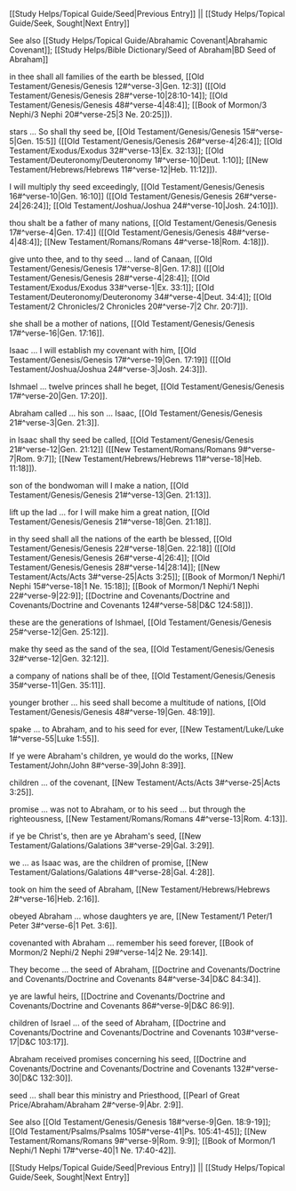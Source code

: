 [[Study Helps/Topical Guide/Seed|Previous Entry]]  ||  [[Study Helps/Topical Guide/Seek, Sought|Next Entry]]

 See also [[Study Helps/Topical Guide/Abrahamic Covenant|Abrahamic Covenant]]; [[Study Helps/Bible Dictionary/Seed of Abraham|BD Seed of Abraham]]

 in thee shall all families of the earth be blessed, [[Old Testament/Genesis/Genesis 12#^verse-3|Gen. 12:3]] ([[Old Testament/Genesis/Genesis 28#^verse-10|28:10-14]]; [[Old Testament/Genesis/Genesis 48#^verse-4|48:4]]; [[Book of Mormon/3 Nephi/3 Nephi 20#^verse-25|3 Ne. 20:25]]).

 stars ... So shall thy seed be, [[Old Testament/Genesis/Genesis 15#^verse-5|Gen. 15:5]] ([[Old Testament/Genesis/Genesis 26#^verse-4|26:4]]; [[Old Testament/Exodus/Exodus 32#^verse-13|Ex. 32:13]]; [[Old Testament/Deuteronomy/Deuteronomy 1#^verse-10|Deut. 1:10]]; [[New Testament/Hebrews/Hebrews 11#^verse-12|Heb. 11:12]]).

 I will multiply thy seed exceedingly, [[Old Testament/Genesis/Genesis 16#^verse-10|Gen. 16:10]] ([[Old Testament/Genesis/Genesis 26#^verse-24|26:24]]; [[Old Testament/Joshua/Joshua 24#^verse-10|Josh. 24:10]]).

 thou shalt be a father of many nations, [[Old Testament/Genesis/Genesis 17#^verse-4|Gen. 17:4]] ([[Old Testament/Genesis/Genesis 48#^verse-4|48:4]]; [[New Testament/Romans/Romans 4#^verse-18|Rom. 4:18]]).

 give unto thee, and to thy seed ... land of Canaan, [[Old Testament/Genesis/Genesis 17#^verse-8|Gen. 17:8]] ([[Old Testament/Genesis/Genesis 28#^verse-4|28:4]]; [[Old Testament/Exodus/Exodus 33#^verse-1|Ex. 33:1]]; [[Old Testament/Deuteronomy/Deuteronomy 34#^verse-4|Deut. 34:4]]; [[Old Testament/2 Chronicles/2 Chronicles 20#^verse-7|2 Chr. 20:7]]).

 she shall be a mother of nations, [[Old Testament/Genesis/Genesis 17#^verse-16|Gen. 17:16]].

 Isaac ... I will establish my covenant with him, [[Old Testament/Genesis/Genesis 17#^verse-19|Gen. 17:19]] ([[Old Testament/Joshua/Joshua 24#^verse-3|Josh. 24:3]]).

 Ishmael ... twelve princes shall he beget, [[Old Testament/Genesis/Genesis 17#^verse-20|Gen. 17:20]].

 Abraham called ... his son ... Isaac, [[Old Testament/Genesis/Genesis 21#^verse-3|Gen. 21:3]].

 in Isaac shall thy seed be called, [[Old Testament/Genesis/Genesis 21#^verse-12|Gen. 21:12]] ([[New Testament/Romans/Romans 9#^verse-7|Rom. 9:7]]; [[New Testament/Hebrews/Hebrews 11#^verse-18|Heb. 11:18]]).

 son of the bondwoman will I make a nation, [[Old Testament/Genesis/Genesis 21#^verse-13|Gen. 21:13]].

 lift up the lad ... for I will make him a great nation, [[Old Testament/Genesis/Genesis 21#^verse-18|Gen. 21:18]].

 in thy seed shall all the nations of the earth be blessed, [[Old Testament/Genesis/Genesis 22#^verse-18|Gen. 22:18]] ([[Old Testament/Genesis/Genesis 26#^verse-4|26:4]]; [[Old Testament/Genesis/Genesis 28#^verse-14|28:14]]; [[New Testament/Acts/Acts 3#^verse-25|Acts 3:25]]; [[Book of Mormon/1 Nephi/1 Nephi 15#^verse-18|1 Ne. 15:18]]; [[Book of Mormon/1 Nephi/1 Nephi 22#^verse-9|22:9]]; [[Doctrine and Covenants/Doctrine and Covenants/Doctrine and Covenants 124#^verse-58|D&C 124:58]]).

 these are the generations of Ishmael, [[Old Testament/Genesis/Genesis 25#^verse-12|Gen. 25:12]].

 make thy seed as the sand of the sea, [[Old Testament/Genesis/Genesis 32#^verse-12|Gen. 32:12]].

 a company of nations shall be of thee, [[Old Testament/Genesis/Genesis 35#^verse-11|Gen. 35:11]].

 younger brother ... his seed shall become a multitude of nations, [[Old Testament/Genesis/Genesis 48#^verse-19|Gen. 48:19]].

 spake ... to Abraham, and to his seed for ever, [[New Testament/Luke/Luke 1#^verse-55|Luke 1:55]].

 If ye were Abraham's children, ye would do the works, [[New Testament/John/John 8#^verse-39|John 8:39]].

 children ... of the covenant, [[New Testament/Acts/Acts 3#^verse-25|Acts 3:25]].

 promise ... was not to Abraham, or to his seed ... but through the righteousness, [[New Testament/Romans/Romans 4#^verse-13|Rom. 4:13]].

 if ye be Christ's, then are ye Abraham's seed, [[New Testament/Galations/Galations 3#^verse-29|Gal. 3:29]].

 we ... as Isaac was, are the children of promise, [[New Testament/Galations/Galations 4#^verse-28|Gal. 4:28]].

 took on him the seed of Abraham, [[New Testament/Hebrews/Hebrews 2#^verse-16|Heb. 2:16]].

 obeyed Abraham ... whose daughters ye are, [[New Testament/1 Peter/1 Peter 3#^verse-6|1 Pet. 3:6]].

 covenanted with Abraham ... remember his seed forever, [[Book of Mormon/2 Nephi/2 Nephi 29#^verse-14|2 Ne. 29:14]].

 They become ... the seed of Abraham, [[Doctrine and Covenants/Doctrine and Covenants/Doctrine and Covenants 84#^verse-34|D&C 84:34]].

 ye are lawful heirs, [[Doctrine and Covenants/Doctrine and Covenants/Doctrine and Covenants 86#^verse-9|D&C 86:9]].

 children of Israel ... of the seed of Abraham, [[Doctrine and Covenants/Doctrine and Covenants/Doctrine and Covenants 103#^verse-17|D&C 103:17]].

 Abraham received promises concerning his seed, [[Doctrine and Covenants/Doctrine and Covenants/Doctrine and Covenants 132#^verse-30|D&C 132:30]].

 seed ... shall bear this ministry and Priesthood, [[Pearl of Great Price/Abraham/Abraham 2#^verse-9|Abr. 2:9]].

 See also [[Old Testament/Genesis/Genesis 18#^verse-9|Gen. 18:9-19]]; [[Old Testament/Psalms/Psalms 105#^verse-41|Ps. 105:41-45]]; [[New Testament/Romans/Romans 9#^verse-9|Rom. 9:9]]; [[Book of Mormon/1 Nephi/1 Nephi 17#^verse-40|1 Ne. 17:40-42]].

[[Study Helps/Topical Guide/Seed|Previous Entry]]  ||  [[Study Helps/Topical Guide/Seek, Sought|Next Entry]]
